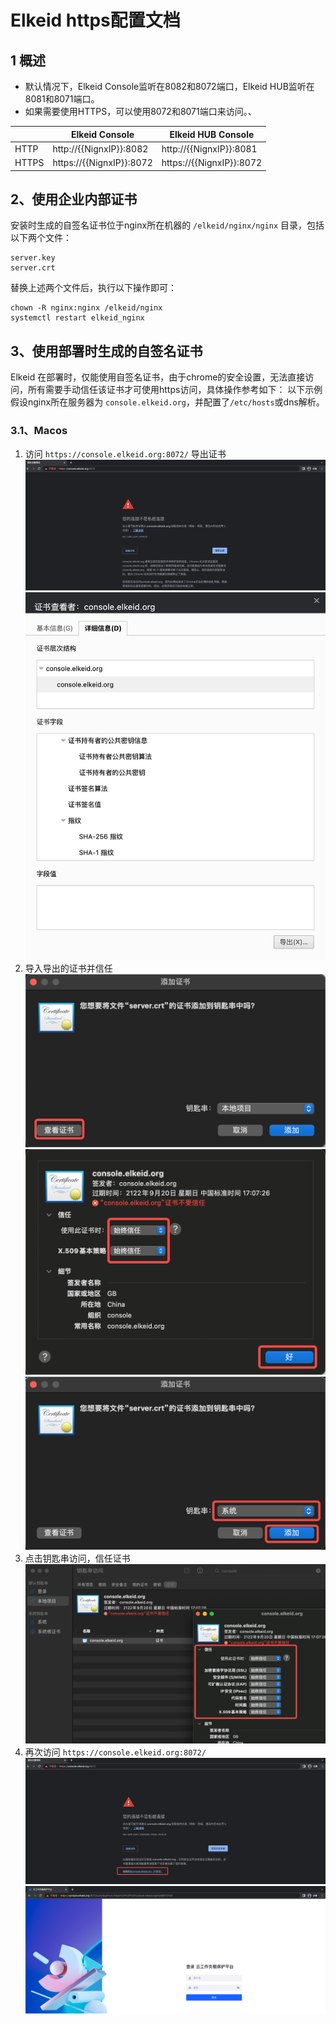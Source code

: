 # Elkeid https配置文档

## 1 概述
- 默认情况下，Elkeid Console监听在8082和8072端口，Elkeid HUB监听在8081和8071端口。
- 如果需要使用HTTPS，可以使用8072和8071端口来访问。、

|       | Elkeid Console           | Elkeid HUB Console       |
|-------|--------------------------|--------------------------|
| HTTP  | http://{{NignxIP}}:8082  | http://{{NignxIP}}:8081  |
| HTTPS | https://{{NignxIP}}:8072 | https://{{NignxIP}}:8072 |

## 2、使用企业内部证书
安装时生成的自签名证书位于nginx所在机器的 `/elkeid/nginx/nginx` 目录，包括以下两个文件：
```
server.key
server.crt
```
替换上述两个文件后，执行以下操作即可：
```
chown -R nginx:nginx /elkeid/nginx
systemctl restart elkeid_nginx
```

## 3、使用部署时生成的自签名证书
Elkeid 在部署时，仅能使用自签名证书，由于chrome的安全设置，无法直接访问，所有需要手动信任该证书才可使用https访问，具体操作参考如下：
以下示例假设nginx所在服务器为 `console.elkeid.org`，并配置了`/etc/hosts`或dns解析。
### 3.1、Macos
1. 访问 `https://console.elkeid.org:8072/`  导出证书
   ![cert1](001.png)
   ![cert2](002.png)
2. 导入导出的证书并信任
   ![cert3](003.png)
   ![cert4](004.png)
   ![cert5](005.png)
3. 点击钥匙串访问，信任证书
   ![cert6](006.png)
4. 再次访问 `https://console.elkeid.org:8072/`
   ![cert7](007.png)
   ![cert8](008.png)